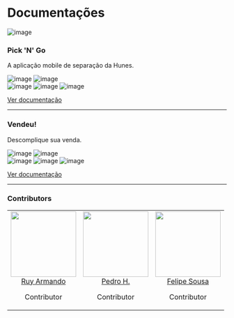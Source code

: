 # Documentações

![image](http://hunes.com.br/imagens/mobile/pickngo/034(2).jpg)

### Pick 'N' Go
A aplicação mobile de separação da Hunes.

![image](https://img.shields.io/badge/Pick'n'Go@Latest-v1.3.1-success)
![image](https://img.shields.io/badge/Pick'n'Go@Unrelease-v1.3.2-important) </br>
![image](https://img.shields.io/badge/android->=5.0%20(Lollipop)-blue)
![image](https://img.shields.io/badge/.Net_Standart-v2.0-blue)
![image](https://img.shields.io/badge/Pacote-br.com.Hunes.PickNGo-blueviolet)

[Ver documentação](https://github.com/devhunes/docs/blob/master/Pick%20'n'%20Go/home.md#pick-n-go)

---

### Vendeu!
Descomplique sua venda.

![image](https://img.shields.io/badge/Vendeu!@Latest-v1.4.5-success)
![image](https://img.shields.io/badge/Vendeu!@Unrelease-v1.4.5-important) </br>
![image](https://img.shields.io/badge/android->=5.0%20(Lollipop)-blue)
![image](https://img.shields.io/badge/.Net_Standart-v2.0-blue)
![image](https://img.shields.io/badge/Pacote-br.com.Hunes.Vendeu-blueviolet)

[Ver documentação](https://github.com/devhunes/docs/blob/master/Vendeu/home.md)

---

### Contributors

<table>
  <tbody>
    <tr>
      <td align="center" valign="top">
        <img width="150" height="150" src="https://github.com/RuyArmando.png?s=150">
        <br>
        <a href="https://github.com/RuyArmando">Ruy Armando</a>
        <p>Contributor</p>
      </td>
      <td align="center" valign="top">
        <img width="150" height="150" src="https://github.com/peedroca.png?s=150">
        <br>
        <a href="https://github.com/peedroca">Pedro H.</a>
        <p>Contributor</p>
      </td>
      <td align="center" valign="top">
        <img width="150" height="150" src="https://github.com/sousafeliped.png?s=150">
        <br>
        <a href="https://github.com/sousafeliped">Felipe Sousa</a>
        <p>Contributor</p>
      </td>
     </tr>
  </tbody>
</table>

